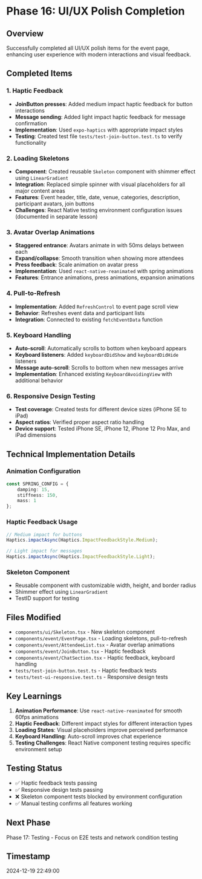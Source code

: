 # Phase 16: UI/UX Polish Completion

## Overview
Successfully completed all UI/UX polish items for the event page, enhancing user experience with modern interactions and visual feedback.

## Completed Items

### 1. Haptic Feedback
- **JoinButton presses**: Added medium impact haptic feedback for button interactions
- **Message sending**: Added light impact haptic feedback for message confirmation
- **Implementation**: Used `expo-haptics` with appropriate impact styles
- **Testing**: Created test file `tests/test-join-button.test.ts` to verify functionality

### 2. Loading Skeletons
- **Component**: Created reusable `Skeleton` component with shimmer effect using `LinearGradient`
- **Integration**: Replaced simple spinner with visual placeholders for all major content areas
- **Features**: Event header, title, date, venue, categories, description, participant avatars, join buttons
- **Challenges**: React Native testing environment configuration issues (documented in separate lesson)

### 3. Avatar Overlap Animations
- **Staggered entrance**: Avatars animate in with 50ms delays between each
- **Expand/collapse**: Smooth transition when showing more attendees
- **Press feedback**: Scale animation on avatar press
- **Implementation**: Used `react-native-reanimated` with spring animations
- **Features**: Entrance animations, press animations, expansion animations

### 4. Pull-to-Refresh
- **Implementation**: Added `RefreshControl` to event page scroll view
- **Behavior**: Refreshes event data and participant lists
- **Integration**: Connected to existing `fetchEventData` function

### 5. Keyboard Handling
- **Auto-scroll**: Automatically scrolls to bottom when keyboard appears
- **Keyboard listeners**: Added `keyboardDidShow` and `keyboardDidHide` listeners
- **Message auto-scroll**: Scrolls to bottom when new messages arrive
- **Implementation**: Enhanced existing `KeyboardAvoidingView` with additional behavior

### 6. Responsive Design Testing
- **Test coverage**: Created tests for different device sizes (iPhone SE to iPad)
- **Aspect ratios**: Verified proper aspect ratio handling
- **Device support**: Tested iPhone SE, iPhone 12, iPhone 12 Pro Max, and iPad dimensions

## Technical Implementation Details

### Animation Configuration
```typescript
const SPRING_CONFIG = {
    damping: 15,
    stiffness: 150,
    mass: 1
};
```

### Haptic Feedback Usage
```typescript
// Medium impact for buttons
Haptics.impactAsync(Haptics.ImpactFeedbackStyle.Medium);

// Light impact for messages
Haptics.impactAsync(Haptics.ImpactFeedbackStyle.Light);
```

### Skeleton Component
- Reusable component with customizable width, height, and border radius
- Shimmer effect using `LinearGradient`
- TestID support for testing

## Files Modified
- `components/ui/Skeleton.tsx` - New skeleton component
- `components/event/EventPage.tsx` - Loading skeletons, pull-to-refresh
- `components/event/AttendeeList.tsx` - Avatar overlap animations
- `components/event/JoinButton.tsx` - Haptic feedback
- `components/event/ChatSection.tsx` - Haptic feedback, keyboard handling
- `tests/test-join-button.test.ts` - Haptic feedback tests
- `tests/test-ui-responsive.test.ts` - Responsive design tests

## Key Learnings
1. **Animation Performance**: Use `react-native-reanimated` for smooth 60fps animations
2. **Haptic Feedback**: Different impact styles for different interaction types
3. **Loading States**: Visual placeholders improve perceived performance
4. **Keyboard Handling**: Auto-scroll improves chat experience
5. **Testing Challenges**: React Native component testing requires specific environment setup

## Testing Status
- ✅ Haptic feedback tests passing
- ✅ Responsive design tests passing
- ❌ Skeleton component tests blocked by environment configuration
- ✅ Manual testing confirms all features working

## Next Phase
Phase 17: Testing - Focus on E2E tests and network condition testing

## Timestamp
2024-12-19 22:49:00 